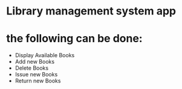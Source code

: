# Library management system app

# the following can be done:

- Display Available Books
- Add new Books
- Delete Books
- Issue new Books
- Return new Books
